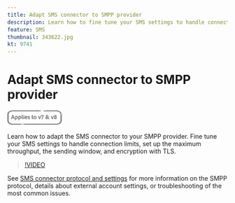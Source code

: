 ```yaml
---
title: Adapt SMS connector to SMPP provider
description: Learn how to fine tune your SMS settings to handle connection limits, set up the maximum throughput, the sending window, and encryption with TLS.
feature: SMS
thumbnail: 343622.jpg
kt: 9741
---
```


# Adapt SMS connector to SMPP provider

![Applies to V7, V8](../assets/V7-V8-stamp.png)

Learn how to adapt the SMS connector to your SMPP provider. Fine tune your SMS settings to handle connection limits, set up the maximum throughput, the sending window, and encryption with TLS.

>[!VIDEO](https://video.tv.adobe.com/v/343607?quality=12)

See [SMS connector protocol and settings](https://experienceleague.adobe.com/docs/campaign-classic/using/sending-messages/sending-messages-on-mobiles/sms-protocol.html?lang=en#sending-messages) for more information on the SMPP protocol, details about external account settings, or troubleshooting of the most common issues.